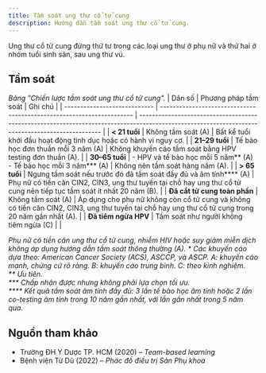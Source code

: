 ```yaml
---
title: Tầm soát ung thư cổ tử cung
description: Hướng dẫn tầm soát ung thư cổ tử cung.
---
```


Ung thư cổ tử cung đứng thứ tư trong các loại ung thư ở phụ nữ và thứ hai ở nhóm tuổi sinh sản, sau ung thư vú.

## Tầm soát

_Bảng "Chiến lược tầm soát ung thư cổ tử cung"._
| Dân số | Phương pháp tầm soát | Ghi chú |
| ---------------------------- | --------------------------------------------------------------------- | ------------------------------------------------------------------------------------------------------------------------------------------------ |
| **< 21 tuổi** | Không tầm soát (A) | Bất kể tuổi khởi đầu hoạt động tình dục hoặc có hành vi nguy cơ. |
| **21–29 tuổi** | Tế bào học đơn thuần mỗi 3 năm (A) | Không khuyến cáo tầm soát bằng HPV testing đơn thuần (A). |
| **30–65 tuổi** | - HPV và tế bào học mỗi 5 năm** (A)<br>- Tế bào học mỗi 3 năm\*** (A) | Không nên tầm soát hàng năm (A). |
| **> 65 tuổi** | Ngưng tầm soát nếu trước đó đã tầm soát đầy đủ và âm tính\*\*\*\* (A) | Phụ nữ có tiền căn CIN2, CIN3, ung thư tuyến tại chỗ hay ung thư cổ tử cung nên tiếp tục tầm soát ít nhất 20 năm (B). |
| **Đã cắt tử cung toàn phần** | Không tầm soát (A) | Áp dụng cho phụ nữ không còn cổ tử cung và không có tiền căn CIN2, CIN3, ung thư tuyến tại chỗ hay ung thư cổ tử cung trong 20 năm gần nhất (A). |
| **Đã tiêm ngừa HPV** | Tầm soát như người không tiêm ngừa (C) | |

_Phụ nữ có tiền căn ung thư cổ tử cung, nhiễm HIV hoặc suy giảm miễn dịch không áp dụng hướng dẫn tầm soát thông thường (A)._
_\* Các khuyến cáo dựa theo: American Cancer Society (ACS), ASCCP, và ASCP. A: khuyến cáo mạnh, chứng cứ rõ ràng. B: khuyến cáo trung bình. C: theo kinh nghiệm._  
_\*\* Ưu tiên._  
_\*\*\* Chấp nhận được nhưng không phải lựa chọn tối ưu._  
_\*\*\*\* Kết quả tầm soát âm tính đầy đủ: 3 lần tế bào học âm tính hoặc 2 lần co-testing âm tính trong 10 năm gần nhất, với lần gần nhất trong 5 năm qua._

## Nguồn tham khảo

- Trường ĐH Y Dược TP. HCM (2020) – _Team-based learning_
- Bệnh viện Từ Dũ (2022) – _Phác đồ điều trị Sản Phụ khoa_
